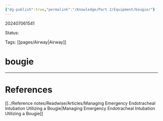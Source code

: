 ```yaml
---
{"dg-publish":true,"permalink":"/Knowledge/Part 2/Equipment/bougie/"}
---
```



202407061541

Status: 

Tags: [[pages/Airway\|Airway]]

# bougie








___
# References
[[../Reference notes/Readwise/Articles/Managing Emergency Endotracheal Intubation Utilizing a Bougie\|Managing Emergency Endotracheal Intubation Utilizing a Bougie]]